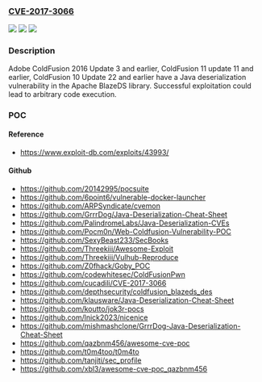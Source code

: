 ### [CVE-2017-3066](https://cve.mitre.org/cgi-bin/cvename.cgi?name=CVE-2017-3066)
![](https://img.shields.io/static/v1?label=Product&message=Adobe%20ColdFusion%20ColdFusion%202016%20Update%203%20and%20earlier%2C%20ColdFusion%2011%20update%2011%20and%20earlier%2C%20ColdFusion%2010%20Update%2022%20and%20earlier&color=blue)
![](https://img.shields.io/static/v1?label=Version&message=n%2Fa&color=blue)
![](https://img.shields.io/static/v1?label=Vulnerability&message=Code%20Injection&color=brighgreen)

### Description

Adobe ColdFusion 2016 Update 3 and earlier, ColdFusion 11 update 11 and earlier, ColdFusion 10 Update 22 and earlier have a Java deserialization vulnerability in the Apache BlazeDS library. Successful exploitation could lead to arbitrary code execution.

### POC

#### Reference
- https://www.exploit-db.com/exploits/43993/

#### Github
- https://github.com/20142995/pocsuite
- https://github.com/6point6/vulnerable-docker-launcher
- https://github.com/ARPSyndicate/cvemon
- https://github.com/GrrrDog/Java-Deserialization-Cheat-Sheet
- https://github.com/PalindromeLabs/Java-Deserialization-CVEs
- https://github.com/Pocm0n/Web-Coldfusion-Vulnerability-POC
- https://github.com/SexyBeast233/SecBooks
- https://github.com/Threekiii/Awesome-Exploit
- https://github.com/Threekiii/Vulhub-Reproduce
- https://github.com/Z0fhack/Goby_POC
- https://github.com/codewhitesec/ColdFusionPwn
- https://github.com/cucadili/CVE-2017-3066
- https://github.com/depthsecurity/coldfusion_blazeds_des
- https://github.com/klausware/Java-Deserialization-Cheat-Sheet
- https://github.com/koutto/jok3r-pocs
- https://github.com/lnick2023/nicenice
- https://github.com/mishmashclone/GrrrDog-Java-Deserialization-Cheat-Sheet
- https://github.com/qazbnm456/awesome-cve-poc
- https://github.com/t0m4too/t0m4to
- https://github.com/tanjiti/sec_profile
- https://github.com/xbl3/awesome-cve-poc_qazbnm456

